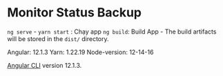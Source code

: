 # Monitor Status Backup
`ng serve` - `yarn start` : Chạy app
`ng build`: Build App - The build artifacts will be stored in the `dist/` directory.

Angular: 12.1.3
Yarn: 1.22.19
Node-version: 12-14-16


[Angular CLI](https://github.com/angular/angular-cli) version 12.1.3.

